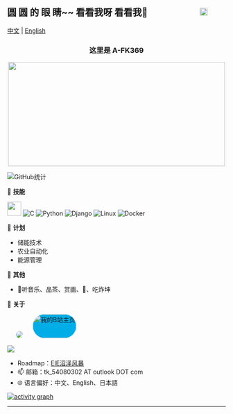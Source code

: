   <div>  <!--wrap block-->
      <h2 style="
      display: flex;
      justify-content: space-between;
      align-items: center;
      width: 100%;">
	      <b>圆 圆 的 眼 睛~~ 看看我呀 看看我👋</b> &nbsp; &nbsp; &nbsp; &nbsp; &nbsp;
	      <img src="https://komarev.com/ghpvc/?username=A-FK369&style=flat" height="18px"> &nbsp;
      </h2>
  </div>

[中文](README.md) | [English](README-en.md)
  <div align="center">
    <h3>这里是 A-FK369</h3>
    <div>
      <img src="http://p1.music.126.net/TVd3imTPRcuCHEnLSGilCA==/109951163106728938.jpg?param=500y280" style="width: 500px; height: 240px;">
    </div>
  </div>

  ![GitHub统计](https://github-readme-stats.vercel.app/api?username=A-FK369&count_private=true&show_icons=true)


<!-- ![Profile views](https://komarev.com/ghpvc/?username=A-FK369&style=flat#pic_center) -->


🌟 **技能**<!-- -->
  <div>
    <img src="https://media.giphy.com/media/WUlplcMpOCEmTGBtBW/giphy.gif" width="32">
    <img alt="C" src="https://img.shields.io/badge/-C++-673AB8?style=flat&logo=C&logoColor=fff">
    <img alt="Python" src="https://img.shields.io/badge/-Python-3377AA?style=flat&logo=Python&logoColor=fff">
    <img alt="Django" src="https://img.shields.io/badge/-Django-349933?style=flat&logo=Django&logoColor=fff">
    <img alt="Linux" src="https://img.shields.io/badge/-Linux-223344?style=flat&logo=Linux&logoColor=fff">
    <img alt="Docker" src="https://img.shields.io/badge/-Docker-2496ED?style=flat&logo=Docker&logoColor=fff">
  </div>



📅 **计划**<!-- -->
  - 储能技术
  - 农业自动化
  - 能源管理


🎄 **其他**<!-- -->
  - 🍓听音乐、品茶、赏画、🎱、吃炸坤
  

💬 **关于**<!-- -->

  <p align='left'>
    &nbsp;&nbsp;&nbsp;&nbsp;
    <a href="https://music.163.com/#/user/home?id=449128216"><img src="http://p4.music.126.net/0BjeSe3i_xSi9VnJYNLWEg==/109951169379635921.jpg?param=50y50" style="border-radius:50%;"></a>
    &nbsp;&nbsp;&nbsp;&nbsp;
    <a href="https://space.bilibili.com/22116539"><img alt="我的B站主页" width="100" height="55" src="https://i0.hdslb.com/bfs/archive/c8fd97a40bf79f03e7b76cbc87236f612caef7b2.png" style="background-color:#00ADE7; border-radius: 48px;"></a>
    &nbsp;&nbsp;&nbsp;&nbsp;
  </p>

  ![](https://github-readme-stats.vercel.app/api/top-langs/?username=A-FK369&layout=compact)


  - Roadmap：[EIE沼泽风暴](https://roadmap.sh/team/progress?t=6552c77f68ca60261326cf1e)
  - 📫 邮箱：tk_54080302 AT outlook DOT com
  - 🌐 语言偏好：中文、English、日本語


[![activity graph](https://github-readme-activity-graph.vercel.app/graph?username=A-FK369&theme=gotham&hide_title=true&hide_border=true&bg_color=FFFFFF)](https://github.com/ashutosh00710/github-readme-activity-graph)

<hr>
<div align="center" ><img height="5px" src="https://profile-counter.glitch.me/A-FK369/count.svg"/></div>

<!--
    <img height="30" src="https://raw.githubusercontent.com/8bithemant/8bithemant/master/twitter.png?raw=true">


	It is a ✨ _special_ ✨ repository because its `README.md` (this file) appears on GitHub profile.
  Here are some ideas to get you started:

  - 🔭 I’m currently working on ...
  - 🌱 I’m currently learning ...
  - 👯 I’m looking to collaborate on ...
  - 🤔 I’m looking for help with ...
  - 💬 Ask me about ...
  - 📫 How to reach me: ...
  - 😄 Pronouns: ...
  - ⚡ Fun fact: ...
  - 👀 I’m interested in AI
  - 🌱 I’m currently Working on ComfyUI
  - 💞️ I’m looking to collaborate on ...
-->
